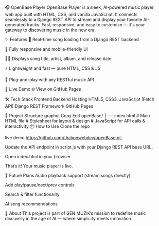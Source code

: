  🎧 OpenBase Player
OpenBase Player is a sleek, AI-powered music player web app built with HTML, CSS, and vanilla JavaScript. It connects seamlessly to a Django REST API to stream and display your favorite AI-generated tracks. Fast, responsive, and easy to customize — it's your gateway to discovering music in the new era.

✨ Features
🎵 Real-time song loading from a Django REST backend

📱 Fully responsive and mobile-friendly UI

🧑‍🎤 Displays song title, artist, album, and release date

⚡ Lightweight and fast — pure HTML, CSS & JS

🔌 Plug-and-play with any RESTful music API

🔗 Live Demo
🌐 View on GitHub Pages

🛠️ Tech Stack
Frontend	Backend	Hosting
HTML5, CSS3, JavaScript (Fetch API)	Django REST Framework	GitHub Pages

🚧 Project Structure
graphql
Copy
Edit
openBase/
├── index.html         # Main HTML file   # Stylesheet for layout & design     # JavaScript for API calls & interactivity
📦 How to Use
Clone the repo

 
live demo https://github.com/thabonwebdev/openBase.git

Update the API endpoint in script.js with your Django REST API base URL.

Open index.html in your browser

That’s it! Your music player is live.

🔮 Future Plans
Audio playback support (stream songs directly)

Add play/pause/next/prev controls

Search & filter functionality

AI song recommendations

🧠 About
This project is part of GEN MUZIK’s mission to redefine music discovery in the age of AI — where simplicity meets innovation.
